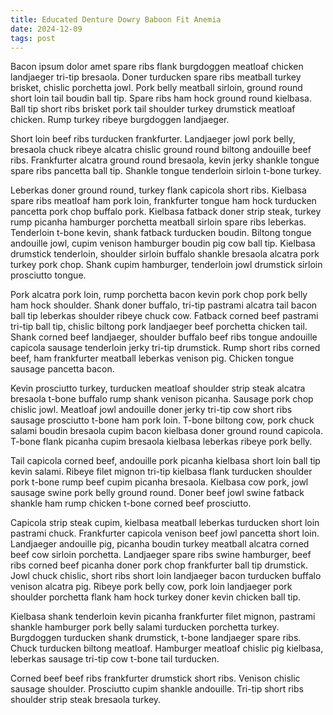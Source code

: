 ```yaml
---
title: Educated Denture Dowry Baboon Fit Anemia
date: 2024-12-09
tags: post
---
```


Bacon ipsum dolor amet spare ribs flank burgdoggen meatloaf chicken landjaeger tri-tip bresaola.  Doner turducken spare ribs meatball turkey brisket, chislic porchetta jowl.  Pork belly meatball sirloin, ground round short loin tail boudin ball tip.  Spare ribs ham hock ground round kielbasa.  Ball tip short ribs brisket pork tail shoulder turkey drumstick meatloaf chicken.  Rump turkey ribeye burgdoggen landjaeger.

Short loin beef ribs turducken frankfurter.  Landjaeger jowl pork belly, bresaola chuck ribeye alcatra chislic ground round biltong andouille beef ribs.  Frankfurter alcatra ground round bresaola, kevin jerky shankle tongue spare ribs pancetta ball tip.  Shankle tongue tenderloin sirloin t-bone turkey.

Leberkas doner ground round, turkey flank capicola short ribs.  Kielbasa spare ribs meatloaf ham pork loin, frankfurter tongue ham hock turducken pancetta pork chop buffalo pork.  Kielbasa fatback doner strip steak, turkey rump picanha hamburger porchetta meatball sirloin spare ribs leberkas.  Tenderloin t-bone kevin, shank fatback turducken boudin.  Biltong tongue andouille jowl, cupim venison hamburger boudin pig cow ball tip.  Kielbasa drumstick tenderloin, shoulder sirloin buffalo shankle bresaola alcatra pork turkey pork chop.  Shank cupim hamburger, tenderloin jowl drumstick sirloin prosciutto tongue.

Pork alcatra pork loin, rump porchetta bacon kevin pork chop pork belly ham hock shoulder.  Shank doner buffalo, tri-tip pastrami alcatra tail bacon ball tip leberkas shoulder ribeye chuck cow.  Fatback corned beef pastrami tri-tip ball tip, chislic biltong pork landjaeger beef porchetta chicken tail.  Shank corned beef landjaeger, shoulder buffalo beef ribs tongue andouille capicola sausage tenderloin jerky tri-tip drumstick.  Rump short ribs corned beef, ham frankfurter meatball leberkas venison pig.  Chicken tongue sausage pancetta bacon.

Kevin prosciutto turkey, turducken meatloaf shoulder strip steak alcatra bresaola t-bone buffalo rump shank venison picanha.  Sausage pork chop chislic jowl.  Meatloaf jowl andouille doner jerky tri-tip cow short ribs sausage prosciutto t-bone ham pork loin.  T-bone biltong cow, pork chuck salami boudin bresaola cupim bacon kielbasa doner ground round capicola.  T-bone flank picanha cupim bresaola kielbasa leberkas ribeye pork belly.

Tail capicola corned beef, andouille pork picanha kielbasa short loin ball tip kevin salami.  Ribeye filet mignon tri-tip kielbasa flank turducken shoulder pork t-bone rump beef cupim picanha bresaola.  Kielbasa cow pork, jowl sausage swine pork belly ground round.  Doner beef jowl swine fatback shankle ham rump chicken t-bone corned beef prosciutto.

Capicola strip steak cupim, kielbasa meatball leberkas turducken short loin pastrami chuck.  Frankfurter capicola venison beef jowl pancetta short loin.  Landjaeger andouille pig, picanha boudin turkey meatball alcatra corned beef cow sirloin porchetta.  Landjaeger spare ribs swine hamburger, beef ribs corned beef picanha doner pork chop frankfurter ball tip drumstick.  Jowl chuck chislic, short ribs short loin landjaeger bacon turducken buffalo venison alcatra pig.  Ribeye pork belly cow, pork loin landjaeger pork shoulder porchetta flank ham hock turkey doner kevin chicken ball tip.

Kielbasa shank tenderloin kevin picanha frankfurter filet mignon, pastrami shankle hamburger pork belly salami turducken porchetta turkey.  Burgdoggen turducken shank drumstick, t-bone landjaeger spare ribs.  Chuck turducken biltong meatloaf.  Hamburger meatloaf chislic pig kielbasa, leberkas sausage tri-tip cow t-bone tail turducken.

Corned beef beef ribs frankfurter drumstick short ribs.  Venison chislic sausage shoulder.  Prosciutto cupim shankle andouille.  Tri-tip short ribs shoulder strip steak bresaola turkey.